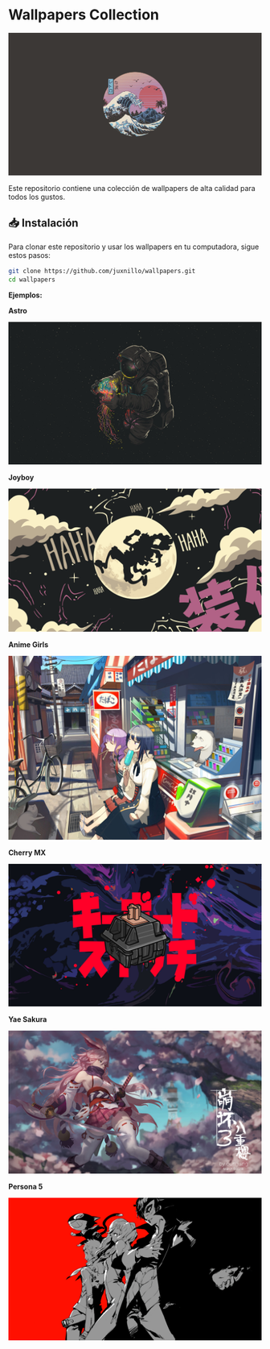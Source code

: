 
# Wallpapers Collection

![Wallpapers Banner](https://raw.githubusercontent.com/juxnillo/wallpapers/refs/heads/main/GRUVBOX/great-wave-of-kanagawa-gruvbox.png)

Este repositorio contiene una colección de wallpapers de alta calidad para todos los gustos.

## 📥 Instalación

Para clonar este repositorio y usar los wallpapers en tu computadora, sigue estos pasos:

```bash
git clone https://github.com/juxnillo/wallpapers.git
cd wallpapers
```
**Ejemplos:**



**Astro**

![Wallpapers Banner](https://raw.githubusercontent.com/juxnillo/wallpapers/refs/heads/main/GRUVBOX/gruvbox_astro.jpg)

**Joyboy**

![Wallppers banner](https://raw.githubusercontent.com/juxnillo/wallpapers/refs/heads/main/GRUVBOX/joyboy.png)

**Anime Girls**

![Wallpapers Banner](https://raw.githubusercontent.com/juxnillo/wallpapers/refs/heads/main/VARIETY/00326.jpg)

**Cherry MX**

![Wallpaper banner](https://raw.githubusercontent.com/juxnillo/wallpapers/refs/heads/main/VARIETY/cherry.jpg)

**Yae Sakura**

![Wallpaper banner](https://raw.githubusercontent.com/juxnillo/wallpapers/refs/heads/main/GAMES/yaesakura.png)

**Persona 5**

![Wallpaper banner](https://raw.githubusercontent.com/juxnillo/wallpapers/refs/heads/main/GAMES/persona5.png)
